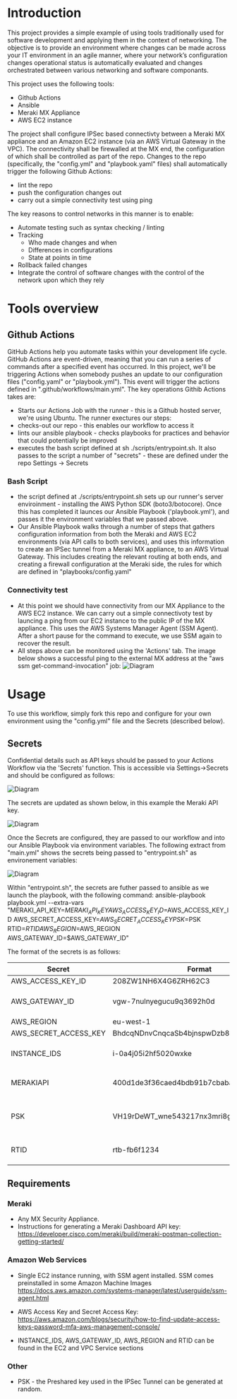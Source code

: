 # Introduction

This project provides a simple example of using tools traditionally used for software development and applying them in the context of networking. The objective is to provide an environment where changes can be made across your IT environment in an agile manner, where your network’s configuration changes operational status is automatically evaluated and changes orchestrated between various networking and software componants.

This project uses the following tools:

* Github Actions
* Ansible
* Meraki MX Appliance
* AWS EC2 instance

The project shall configure IPSec based connectivty between a Meraki MX appliance and an Amazon EC2 instance (via an AWS Virtual Gateway in the VPC). The connectivity shall be firewalled at the MX end, the configuration of which shall be controlled as part of the repo. Changes to the repo (specifically, the "config.yml" and "playbook.yaml" files) shall automatically trigger the following Github Actions:

* lint the repo
* push the configuration changes out
* carry out a simple connectivity test using ping

The key reasons to control networks in this manner is to enable:
* Automate testing such as syntax checking / linting
* Tracking
  * Who made changes and when
  * Differences in configurations
  * State at points in time
* Rollback failed changes
* Integrate the control of software changes with the control of the network upon which they rely

# Tools overview
## Github Actions
GitHub Actions help you automate tasks within your development life cycle. GitHub Actions are event-driven, meaning that you can run a series of commands after a specified event has occurred. In this project, we'll be triggering Actions when somebody pushes an update to our configuration files ("config.yaml" or "playbook.yml"). This event will trigger the actions defined in ".github/workflows/main.yml". The key operations Githib Actions takes are:

* Starts our Actions Job with the runner - this is a Github hosted server, we're using Ubuntu. The runner exectures our steps:
* checks-out our repo - this enables our workflow to access it
* lints our ansible playbook - checks playbooks for practices and behavior that could potentially be improved
* executes the bash script defined at sh ./scripts/entrypoint.sh. It also passes to the script a number of "secrets" - these are defined under the repo Settings -> Secrets
### Bash Script
* the script defined at ./scripts/entrypoint.sh sets up our runner's server enviroinment - installing the AWS Python SDK (boto3/botocore). Once this has completed it launces our Ansible Playbook ('playbook.yml'), and passes it the environment variables that we passed above.
* Our Ansible Playbook walks through a number of steps that gathers configuration information from both the Meraki and AWS EC2 environments (via API calls to both services), and uses this information to create an IPSec tunnel from a Meraki MX appliance, to an AWS Virtual Gateway. This includes creating the relevant routing at both ends, and creating a firewall configuration at the Meraki side, the rules for which are defined in "playbooks/config.yaml"
### Connectivity test
* At this point we should have connectivity from our MX Appliance to the AWS EC2 instance. We can carry out a simple connectivoty test by launcing a ping from our EC2 instance to the public IP of the MX appliance. This uses the AWS Systems Manager Agent (SSM Agent). After a short pause for the command to execute, we use SSM again to recover the result.
* All steps above can be monitored using the 'Actions' tab. The image below shows a successful ping to the external MX address at the "aws ssm get-command-invocation" job:
![Diagram](Images/Actions.png)

# Usage

To use this workflow, simply fork this repo and configure for your own environment using the "config.yml" file and the Secrets (described below).

## Secrets
Confidential details such as API keys should be passed to your Actions Workflow via the 'Secrets' function. This is accessible via Settings->Secrets and should be configured as follows:

![Diagram](Images/Secrets.png)

The secrets are updated as shown below, in this example the Meraki API key.

![Diagram](Images/Secrets2.png)

Once the Secrets are configured, they are passed to our workflow and into our Ansible Playbook via environment variables. The following extract from "main.yml" shows the secrets being passed to "entrypoint.sh" as environement variables:

![Diagram](Images/envar.png)

Within "entrypoint.sh", the secrets are futher passed to ansible as we launch the playbook, with the following command:
    ansible-playbook playbook.yml --extra-vars "MERAKI_API_KEY=$MERAKI_API_KEY AWS_ACCESS_KEY_ID=$AWS_ACCESS_KEY_ID AWS_SECRET_ACCESS_KEY=$AWS_SECRET_ACCESS_KEY PSK=$PSK RTID=$RTID AWS_REGION=$AWS_REGION AWS_GATEWAY_ID=$AWS_GATEWAY_ID"

The format of the secrets is as follows:

Secret| Format | notes
------------ | ------------- | -------------------
AWS_ACCESS_KEY_ID | 208ZW1NH6X4G6ZRH62C3 |
AWS_GATEWAY_ID | vgw-7nulnyegucu9q3692h0d | Virtual Private Gateway
AWS_REGION | eu-west-1 | 
AWS_SECRET_ACCESS_KEY | BhdcqNDnvCnqcaSb4bjnspwDzb8Rv2keu7+CMytB| 
INSTANCE_IDS | i-0a4j05i2hf5020wxke | AWS EC2 Instance ID
MERAKIAPI | 400d1de3f36caed4bdb91b7cbaba1950f0d7827d | Meraki Dashboard API key
PSK | VH19rDeWT_wne543217nx3mri8g4sv6Q | Preshared key for IPSec Tunnel
RTID | rtb-fb6f1234 | AWS Route Table ID

## Requirements


### Meraki
* Any MX Security Appliance.
* Instructions for generating a Meraki Dashboard API key: https://developer.cisco.com/meraki/build/meraki-postman-collection-getting-started/

### Amazon Web Services
* Single EC2 instance running, with SSM agent installed. SSM comes preinstalled in some Amazon Machine Images https://docs.aws.amazon.com/systems-manager/latest/userguide/ssm-agent.html
* AWS Access Key and Secret Access Key: https://aws.amazon.com/blogs/security/how-to-find-update-access-keys-password-mfa-aws-management-console/

* INSTANCE_IDS, AWS_GATEWAY_ID, AWS_REGION and RTID can be found in the EC2 and VPC Service sections

### Other
* PSK - the Preshared key used in the IPSec Tunnel can be generated at random.


 
